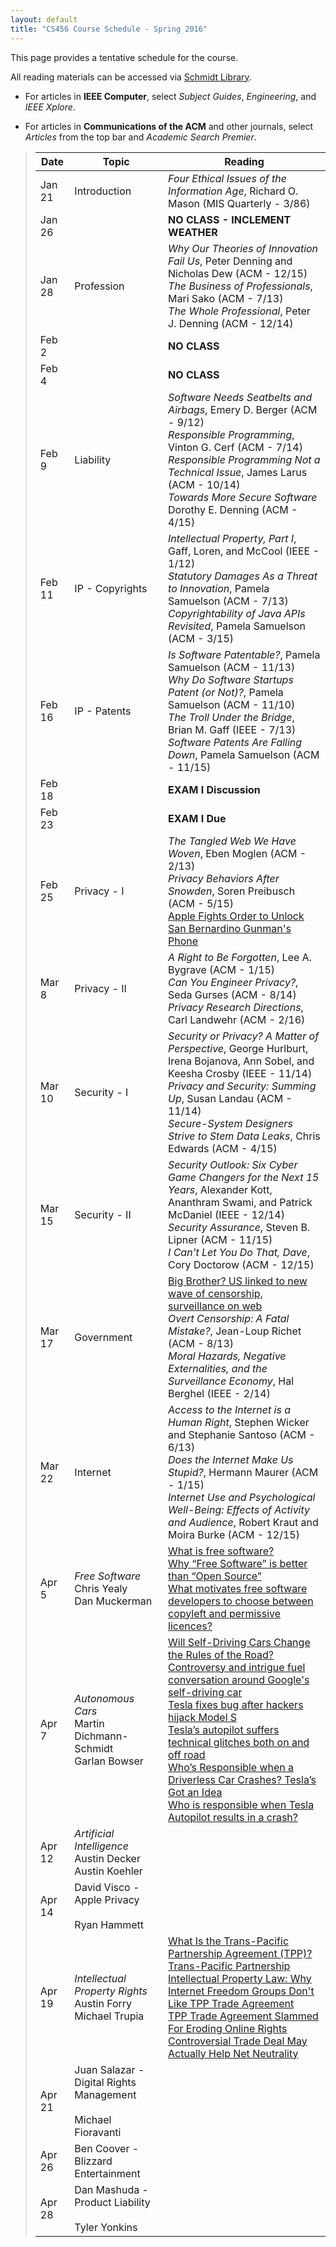 ```yaml
---
layout: default
title: "CS456 Course Schedule - Spring 2016"
---
```


This page provides a tentative schedule for the course.

All reading materials can be accessed via [Schmidt Library](http://library.ycp.edu/home).

-   For articles in **IEEE Computer**, select *Subject Guides*, *Engineering*, and *IEEE Xplore*.

-   For articles in **Communications of the ACM** and other journals, select *Articles* from the top bar and *Academic Search Premier*.


>  Date   |      Topic      |                                    Reading                                             |
> ------- | --------------  | -------------------------------------------------------------------------------------- |
> Jan 21  | Introduction    | *Four Ethical Issues of the Information Age*, Richard O. Mason (MIS Quarterly - 3/86)  |
> Jan 26  |                 | **NO CLASS - INCLEMENT WEATHER** |
> Jan 28  | Profession      | *Why Our Theories of Innovation Fail Us*, Peter Denning and Nicholas Dew (ACM - 12/15) <br /> *The Business of Professionals*, Mari Sako (ACM - 7/13) <br /> *The Whole Professional*, Peter J. Denning (ACM - 12/14) |
> Feb 2   |                 | **NO CLASS** |
> Feb 4   |                 | **NO CLASS** |
> Feb 9   | Liability       | *Software Needs Seatbelts and Airbags*, Emery D. Berger (ACM - 9/12) <br /> *Responsible Programming*, Vinton G. Cerf (ACM - 7/14) <br /> *Responsible Programming Not a Technical Issue*, James Larus (ACM - 10/14) <br /> *Towards More Secure Software* Dorothy E. Denning (ACM - 4/15) |
> Feb 11  | IP - Copyrights | *Intellectual Property, Part I*, Gaff, Loren, and McCool (IEEE - 1/12) <br /> *Statutory Damages As a Threat to Innovation*, Pamela Samuelson (ACM - 7/13) <br /> *Copyrightability of Java APIs Revisited*, Pamela Samuelson (ACM - 3/15) |
> Feb 16  | IP - Patents    | *Is Software Patentable?*, Pamela Samuelson (ACM - 11/13) <br /> *Why Do Software Startups Patent (or Not)?*, Pamela Samuelson (ACM - 11/10) <br/> *The Troll Under the Bridge*, Brian M. Gaff (IEEE - 7/13) <br /> *Software Patents Are Falling Down*, Pamela Samuelson (ACM - 11/15) |
> Feb 18  |                 | **EXAM I Discussion** |
> Feb 23  |                 | **EXAM I Due** |
> Feb 25  | Privacy - I     | *The Tangled Web We Have Woven*, Eben Moglen (ACM - 2/13) <br /> *Privacy Behaviors After Snowden*, Soren Preibusch (ACM - 5/15) <br /> [Apple Fights Order to Unlock San Bernardino Gunman's Phone](http://www.nytimes.com/2016/02/18/technology/apple-timothy-cook-fbi-san-bernardino.html?_r=0) | 
> Mar 8   | Privacy - II    | *A Right to Be Forgotten*, Lee A. Bygrave (ACM - 1/15) <br /> *Can You Engineer Privacy?*, Seda Gurses (ACM - 8/14) <br /> *Privacy Research Directions*, Carl Landwehr (ACM - 2/16) | 
> Mar 10  | Security - I    | *Security or Privacy? A Matter of Perspective*, George Hurlburt, Irena Bojanova, Ann Sobel, and Keesha Crosby (IEEE - 11/14) <br /> *Privacy and Security: Summing Up*, Susan Landau (ACM - 11/14) <br /> *Secure-System Designers Strive to Stem Data Leaks*, Chris Edwards (ACM - 4/15) |
> Mar 15  | Security - II   | *Security Outlook: Six Cyber Game Changers for the Next 15 Years*, Alexander Kott, Ananthram Swami, and Patrick McDaniel (IEEE - 12/14) <br /> *Security Assurance*, Steven B. Lipner (ACM - 11/15) <br /> *I Can't Let You Do That, Dave*, Cory Doctorow (ACM - 12/15)|  
> Mar 17  | Government      | [Big Brother? US linked to new wave of censorship, surveillance on web](http://www.foxnews.com/tech/2013/02/27/special-report-surveillance-and-censorship-america/) <br /> *Overt Censorship: A Fatal Mistake?*, Jean-Loup Richet (ACM - 8/13) <br /> *Moral Hazards, Negative Externalities, and the Surveillance Economy*, Hal Berghel (IEEE - 2/14)|  
> Mar 22  | Internet        | *Access to the Internet is a Human Right*, Stephen Wicker and Stephanie Santoso (ACM - 6/13) <br /> *Does the Internet Make Us Stupid?*, Hermann Maurer (ACM - 1/15)  <br /> *Internet Use and Psychological Well-Being: Effects of Activity and Audience*, Robert Kraut and Moira Burke (ACM - 12/15) |  
> Apr 5   | *Free Software* <br /> Chris Yealy <br /> Dan Muckerman | [What is free software?](https://www.gnu.org/philosophy/free-sw.en.html) <br /> [Why “Free Software” is better than “Open Source”](https://www.gnu.org/philosophy/free-software-for-freedom.en.html) <br /> [What motivates free software developers to choose between copyleft and permissive licences?](https://opensource.com/law/13/8/motivation-free-software-licensing) |  
> Apr 7   | *Autonomous Cars* <br /> Martin Dichmann-Schmidt<br /> Garlan Bowser | [Will Self-Driving Cars Change the Rules of the Road?](http://ideas.time.com/2013/01/14/will-self-driving-cars-change-the-rules-of-the-road/) <br /> [Controversy and intrigue fuel conversation around Google's self-driving car](https://www.proopinion.com/en/blog/controversy-and-intrigue-fuel-conversation-around-googles-selfdriving-car) <br /> [Tesla fixes bug after hackers hijack Model S](http://money.cnn.com/2015/08/06/technology/tesla-hack/) <br /> [Tesla’s autopilot suffers technical glitches both on and off road](http://glitch.news/2015-10-22-teslas-autopilot-suffers-technical-glitches-both-on-and-off-road.html) <br /> [Who’s Responsible when a Driverless Car Crashes? Tesla’s Got an Idea](http://www.wsj.com/articles/tesla-electric-cars-soon-to-sport-autopilot-functions-such-as-passing-other-vehicles-1431532720) <br /> [Who is responsible when Tesla Autopilot results in a crash?](http://www.teslarati.com/responsible-tesla-autopilot-crash-accidents/) |  
> Apr 12  | *Artificial Intelligence* <br /> Austin Decker <br /> Austin Koehler | |  
> Apr 14  | David Visco - Apple Privacy <br /> <br /> Ryan Hammett | |  
> Apr 19  | *Intellectual Property Rights* <br /> Austin Forry <br /> Michael Trupia | [What Is the Trans-Pacific Partnership Agreement (TPP)?](https://www.eff.org/issues/tpp) <br /> [Trans-Pacific Partnership Intellectual Property Law: Why Internet Freedom Groups Don't Like TPP Trade Agreement](http://www.ibtimes.com/trans-pacific-partnership-intellectual-property-law-why-internet-freedom-groups-dont-2171936) <br /> [TPP Trade Agreement Slammed For Eroding Online Rights](http://techcrunch.com/2015/11/05/tpp-vs-privacy/) <br /> [Controversial Trade Deal May Actually Help Net Neutrality](http://www.wired.com/2015/11/tpp-net-neutrality/)|  
> Apr 21  | Juan Salazar - Digital Rights Management <br /> <br /> Michael Fioravanti | |  
> Apr 26  | Ben Coover - Blizzard Entertainment | |  
> Apr 28  | Dan Mashuda - Product Liability <br /> <br /> Tyler Yonkins | |  
















<!--
> Jan 27  | Profession      | *The Tears of Donald Knuth*, Thomas Haigh (ACM - 1/15) <br /> *The Business of Professionals*, Mari Sako (ACM - 7/13) <br /> *The Whole Professional*, Peter J. Denning (ACM - 12/14) |
> Jan 29  | Liability       | *Software Needs Seatbelts and Airbags*, Emery D. Berger (ACM - 9/12) <br /> *Responsible Programming*, Vinton G. Cerf (ACM - 7/14) <br /> *Responsible Programming Not a Technical Issue*, James Larus (ACM - 10/14) <br /> *Finding More Than One Worm in the Apple* Mike Bland (ACM - 7/14) |
> Feb 3   | IP - Copyrights | *Intellectual Property, Part I*, Gaff, Loren, and McCool (IEEE - 1/12) <br /> *Oracle v. Google: Are APIs Copyrightable?*, Pamela Samuelson (ACM - 11/12) <br /> *Statutory Damages As a Threat to Innovation*, Pamela Samuelson (ACM - 7/13) |
> Feb 5   | IP - Patents    | *Is Software Patentable?*, Pamela Samuelson (ACM - 11/13) <br /> *Why Do Software Startups Patent (or Not)?*, Pamela Samuelson (ACM - 11/10) <br/> *The Troll Under the Bridge*, Brian M. Gaff (IEEE - 7/13) <br /> *Supreme Court IP Update*, Brian M. Gaff (IEEE - 7/14) |
> Feb 17  | Privacy - I     | *The Tangled Web We Have Woven*, Eben Moglen (ACM - 2/13) <br /> *Data Brokers Are Watching You*, Gary Anthes (ACM - 1/15) <br/> *Big Data's End Run Around Procedural Privacy Protections*, Solon Barocas and Helen Nissenbaum (ACM - 11/14) | 
> Feb 24  | Privacy - II    | *A Right to Be Forgotten*, Lee A. Bygrave (ACM - 1/15) <br /> *Can You Engineer Privacy?*, Seda Gurses (ACM - 8/14) | 
> Mar 10  | Security - I    | *Security or Privacy? A Matter of Perspective*, George Hurlburt, Irena Bojanova, Ann Sobel, and Keesha Crosby (IEEE - 11/14) <br /> *Risky Business*, Leah Hoffman (ACM - 11/11) <br /> *Privacy and Security: Summing Up*, Susan Landau (ACM - 11/14)
> Mar 12  | Security - II   | *Preventing Heartbleed*, David A. Wheeler (IEEE - 11/14) <br /> *Security Collapse in the HTTPS Market*, Axel Arnbak, Hadi Asghari, Michel Van Eeten, and Nico Van Eijk (ACM - 10/14) <br /> *Security Outlook: Six Cyber Game Changers for the Next 15 Years*, Alexander Kott, Ananthram Swami, and Patrick McDaniel (IEEE - 12/14)|  
> Mar 17  | Government      | [Big Brother? US linked to new wave of censorship, surveillance on web](http://www.foxnews.com/tech/2013/02/27/special-report-surveillance-and-censorship-america/) <br /> *Overt Censorship: A Fatal Mistake?*, Jean-Loup Richet (ACM - 8/13) <br /> *Moral Hazards, Negative Externalities, and the Surveillance Economy*, Hal Berghel (IEEE - 2/14)|  
> Mar 24  | Internet        | *Living in a Digital World*, Samuel Greengard (ACM - 10/11) <br /> *Access to the Internet is a Human Right*, Stephen Wicker and Stephanie Santoso (ACM - 6/13) <br /> *Does the Internet Make Us Stupid?*, Hermann Maurer (ACM - 1/15)|  
> Apr 7   | Shane Bonner - Piracy <br /> <br /> Nick Lay - Encryption | *Can Online Piracy Be Stopped By Laws?*, Pamela Samuelson (ACM - 7/12) <br /> *What Happened to Video Game Piracy?*, Ben Depoorter (ACM - 5/14) <br /> [The Pentagon Gets ‘NSA Proof’ Phones](http://pjmedia.com/tatler/2015/04/01/the-pentagon-gets-nsa-proof-phones/) <br /> [The FBI used to recommend encryption. Now they want to ban it](http://www.theguardian.com/commentisfree/2015/mar/28/the-fbi-used-to-recommend-encryption-now-they-want-to-ban-it)|  
> Apr 9   | Mike Marsh - Net Neutrality | [A Consumer-Welfare Approach to Network Neutrality Regulation of the Internet](http://jcle.oxfordjournals.org/content/2/3/349.short) <br /> [The Solution to the F.C.C.’s Net-Neutrality Problems](http://www.newyorker.com/tech/elements/the-solution-to-the-f-c-c-s-net-neutrality-problems) <br /> [Net Neutrality Rules: Still a Threat to Internet Freedom](http://www.heritage.org/research/reports/2014/02/net-neutrality-rules-still-a-threat-to-internet-freedom)|  
> Apr 14   | Anthony Oduyebo - Ethical Hacking <br /> <br /> Aaron Roth - Hacktivists | [Ethical Hacking: Understanding the Benefits, Goals and Disadvantages](http://www.brighthub.com/internet/security-privacy/articles/77412.aspx) <br /> [IST researchers examine role of ‘white hat’ hackers in cyber warfare](http://news.psu.edu/story/341564/2015/01/21/research/ist-researchers-examine-role-‘white-hat’-hackers-cyber-warfare) <br /> *The Hacktivists*, Joe Dysart (ABA Journal - 12/11) <br /> *Hacktivists For Democracy*, Sophie McBain (New Statesman - 4/14) <br /> *Hacktivist Attacks Grow, Get Political*, Byron Acohido (USA Today - 7/25/12)|  
> Apr 16   | Sam Hamor - Github IP <br /> <br /> Hieu Dao - IP Patents | [Copyright Infringement and Software Version Control](http://swipreport.com/copyright-infringement-and-software-version-control/) <br /> [Open source licensing](https://help.github.com/articles/open-source-licensing/) <br /> *Compulsory Licensing After eBay*, Angela Foster (New Jersey Lawyer Magazine - 6/09) <br /> [Do Stronger Intellectual Property Rights Increase Innovation?](http://www.sciencedirect.com/science/article/pii/S0305750X14002630) <br /> *Updates on the Intellectual Property Front*, Pamela Samuelson (ACM - 11/14)|  
> Apr 21   | Thomas Hon - Incomplete Software <br /> <br /> Jason Fiddle - Day 1 Patches | [If Apple's Software Is Getting Buggier, It's No Wonder](http://www.fastcompany.com/3040436/if-apples-software-is-getting-buggier-its-no-wonder) <br /> [Blockbuster Games Have a Terrible, Horrible, No Good, Very Bad Day](http://www.wired.com/2014/11/buggy-games/) <br /> [Alpha Protocols: The perils of early access](http://www.pcauthority.com.au/Feature/396995,alpha-protocols-the-perils-of-early-access.aspx) <br /> [The Effects Of Day-One Patches](http://www.gameinformer.com/b/news/archive/2012/10/23/the-effects-of-day-one-patches.aspx) <br /> [More Than a Third of 2014’s Big-Budget Games Got Day-One Patches](http://kotaku.com/more-than-a-third-of-2014-s-big-budget-games-got-day-on-1686398805)|  
> Apr 23   | Chris Davis - Facial Recognition <br /> <br /> Cody Howard - Computer Mediation | [Facebook’s facial recognition software is now as accurate as the human brain, but what now?](http://www.extremetech.com/extreme/178777-facebooks-facial-recognition-software-is-now-as-accurate-as-the-human-brain-but-what-now) <br /> [Cloud-Powered Facial Recognition Is Terrifying](http://m.theatlantic.com/technology/archive/2011/09/cloud-powered-facial-recognition-is-terrifying/245867/) <br /> [Five Issues Of Facial Recognition Software](http://techli.com/2014/02/five-issues-of-facial-recognition-software/#.) <br /> [The NSA, Mediation and Digital Accountability](http://www.mediate.com/articles/DigitalAccountability.cfm) <br /> [NSA Has Ability To Hide Spying Software Deep Within Hard Drives: Cyber Researchers](http://www.huffingtonpost.com/2015/02/16/nsa-computer-spying_n_6694736.html)|  
> Apr 28   | Alana Palmerini - AI <br /> <br /> <br /> Drew Holtzapple - Robots | [Artificial intelligence: Know its purported benefits and risks](http://www.techrepublic.com/article/artificial-intelligence-know-its-purported-benefits-and-risks/) <br /> [Bionic Man](http://www.psfk.com/2013/10/prosthetics-ethics.html) <br /> [Bill Gates joins Elon Musk and Stephen Hawking in saying artificial intelligence is scary](http://qz.com/335768/bill-gates-joins-elon-musk-and-stephen-hawking-in-saying-artificial-intelligence-is-scary/) <br /> [Robots replacing human factory workers at faster pace](http://www.msn.com/en-us/money/technology/robots-replacing-human-factory-workers-at-faster-pace/ar-AA9bQeo) <br /> [10 Jobs that Won’t Be Taken By Robots…Yet](http://www.thefiscaltimes.com/Articles/2012/06/07/10-Jobs-that-Wont-Be-Taken-By-Robots-Yet?page=0%2C1) <br /> [Study indicates robots could replace 80% of jobs](http://robohub.org/study-indicates-robots-could-replace-80-of-jobs/) |  
> Apr 30   | Josh Coady - Computer Literacy <br /> Ryan Bare - Google Censorship | [Why Johnny Can't Program: A New Medium Requires A New Literacy](http://www.huffingtonpost.com/douglas-rushkoff/programming-literacy_b_745126.html) <br /> [Stop Saying "Computer Literacy"!](https://www.cs.berkeley.edu/~bh/stop.html) <br /> [Google: The reluctant censor of the Internet](http://money.cnn.com/2015/01/04/technology/google-censorship/) <br /> [Google Chrome Dragged Into Internet Censorship Fight](https://torrentfreak.com/google-chrome-dragged-internet-censorship-fight-150205/) |  
-->









